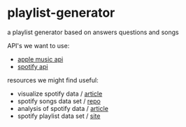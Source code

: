 # playlist-generator
a playlist generator based on answers questions and songs

API's we want to use: 
- [apple music api](https://developer.apple.com/documentation/applemusicapi/)
- [spotify api](https://developer.spotify.com/documentation/web-api/)

resources we might find useful:
- visualize spotify data / [article](https://towardsdatascience.com/visualizing-spotify-songs-with-python-an-exploratory-data-analysis-fc3fae3c2c09)
- spotify songs data set / [repo](https://github.com/rfordatascience/tidytuesday/blob/master/data/2020/2020-01-21/readme.md)
- analysis of spotify data / [article](https://rstudio-pubs-static.s3.amazonaws.com/594440_b5a14885d559413ab6e57087eddd68e6.html)
- spotify playlist data set / [site](https://www.aicrowd.com/challenges/spotify-million-playlist-dataset-challenge#dataset)
